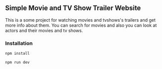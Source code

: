 
## Simple Movie and TV Show Trailer Website
This is a some project for watching movies and tvshows's trailers and get more info about them. You can search for movies and also you can look at actors and their movies and tv shows.

### Installation
```bash
npm install
```

```bash
npm run dev
```









